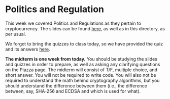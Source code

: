 # Politics and Regulation

This week we covered Politics and Regulations as they pertain to cryptocurrency. The slides can be found [here](https://docs.google.com/presentation/d/16gHz9isZfI4FmLrra3N1zimerZbyF--4siL8xqvKT2s/edit?usp=sharing), as well as in this directory, as per usual.

We forgot to bring the quizzes to class today, so we have provided the quiz and its answers [here](https://docs.google.com/document/d/1ItI9hC3fNSTlUdJC_zXA_rqLx8GX2ZSsYaA-p2xbRes/edit?usp=sharing).

**The midterm is one week from today.** You should be studying the slides and quizzes in order to prepare, as well as asking any clarifying questions on the Piazza page. The midterm will consist of T/F, multiple choice, and short answer. You will not be required to write code. You will also not be required to understand the math behind cryptography algorithms, but you should understand the difference between them (i.e., the difference between, say, SHA-256 and ECDSA and which is used for what).